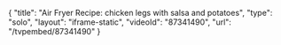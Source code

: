 {
    "title": "Air Fryer Recipe: chicken legs with salsa and potatoes",
    "type": "solo",
    "layout": "iframe-static",
    "videoId": "87341490",
    "url": "\/tvpembed\/87341490"
}